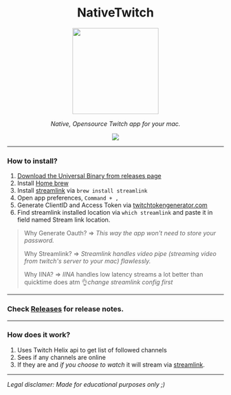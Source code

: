 
<div align="center">
  <h1>NativeTwitch</h1>
  
  <img src="https://user-images.githubusercontent.com/43297314/139798460-ac6e46a5-7935-46d7-9cbf-e2d86930e912.png" width="200px">

*Native, Opensource Twitch app for your mac.*

<img src="https://user-images.githubusercontent.com/43297314/147424959-05c6a6a1-08f5-40ed-bbd7-4393a9a194a8.png">
  
</div>

----

### How to install?

1. [Download the Universal Binary from releases page](https://github.com/Aayush9029/NativeTwitch/releases/download/v4.0/NativeTwitch.app.zip)
2. Install [Home brew](https://brew.sh/) 
3. Install [streamlink](https://github.com/streamlink/streamlink) via ```brew install streamlink```
4. Open app preferences, `Command + ,`
5. Generate ClientID and Access Token via [twitchtokengenerator.com](https://twitchtokengenerator.com/quick/NIaMdzGYBR)
6. Find streamlink installed location via ```which streamlink``` and paste it in field named Stream link location.



> Why Generate Oauth? => *This way the app won't need to store your password.*
>
> Why Streamlink? => *Streamlink handles video pipe (streaming video from twitch's server to your mac) flawlessly.*
>
> Why IINA? => *IINA* handles low latency streams a lot better than quicktime does atm 👌*change streamlink config first*
---

### Check [Releases](https://github.com/Aayush9029/NativeTwitch/releases) for release notes.

---

### How does it work?

1. Uses Twitch Helix api to get list of followed channels
2. Sees if any channels are online
3. If they are and *if you choose to watch* it will stream via [streamlink](https://github.com/streamlink/streamlink).

---

*Legal disclamer: Made for educational purposes only ;)*
